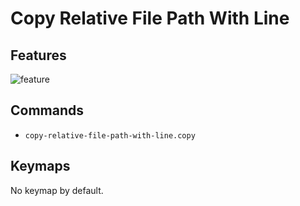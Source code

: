 # Copy Relative File Path With Line

## Features

![feature](https://i.gyazo.com/9d262220f3ef90f38230220e52b680cd.gif)

## Commands

- `copy-relative-file-path-with-line.copy`

## Keymaps

No keymap by default.
